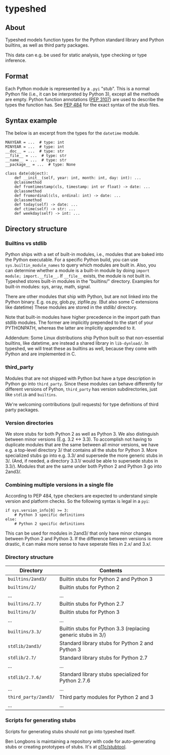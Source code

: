 # typeshed

## About

Typeshed models function types for the Python standard library
and Python builtins, as well as third party packages.

This data can e.g. be used for static analysis, type checking or type inference.

## Format

Each Python module is represented by a `.pyi` "stub". This is a normal Python
file (i.e., it can be interpreted by Python 3), except all the methods are empty.
Python function annotations ([PEP 3107](https://www.python.org/dev/peps/pep-3107/))
are used to describe the types the function has.
See [PEP 484](http://www.python.org/dev/peps/pep-0484/) for the exact syntax
of the stub files.

## Syntax example

The below is an excerpt from the types for the `datetime` module.

```
MAXYEAR = ...  # type: int
MINYEAR = ...  # type: int
__doc__ = ...  # type: str
__file__ = ...  # type: str
__name__ = ...  # type: str
__package__ = ...  # type: None

class date(object):
    def __init__(self, year: int, month: int, day: int): ...
    @classmethod
    def fromtimestamp(cls, timestamp: int or float) -> date: ...
    @classmethod
    def fromordinal(cls, ordinal: int) -> date: ...
    @classmethod
    def today(self) -> date: ...
    def ctime(self) -> str: ...
    def weekday(self) -> int: ...
```

## Directory structure

### Builtins vs stdlib

Python ships with a set of built-in modules, i.e., modules that are baked into
the Python executable. For a specific Python build, you can use
`sys.builtin_module_names` to query which modules are built in. Also, you
can determine whether a module is a built-in module by doing
`import module; import.__file__`. If `__file__` exists, the module is not
built in. Typeshed stores built-in modules in the "builtins/" directory.
Examples for built-in modules: sys, array, math, signal.

There are other modules that ship with Python, but are not linked into the
Python binary. E.g. os.py, glob.py, zipfile.py. (But also some C extensions
like datetime)
These modules are stored in the stdlib/ directory.

Note that built-in modules have higher precedence in the import path than stdlib
modules.  The former are implicitly prepended to the start of your PYTHONPATH,
whereas the latter are implicitly appended to it.

Addendum: Some Linux distributions ship Python built so that non-essential
builtins, like datetime, are instead a shared library in `lib-dynload/`. In
typeshed, we will treat these as builtins as well, because they come with Python
and are implemented in C.

### third_party

Modules that are not shipped with Python but have a type description in Python
go into `third_party`. Since these modules can behave differently for different
versions of Python, `third_party` has version subdirectories, just like
`stdlib` and `builtins`.

We're welcoming contributions (pull requests) for type definitions of
third party packages.

### Version directories

We store stubs for both Python 2 as well as Python 3. We also distinguish
between minor versions (E.g. 3.2 <-> 3.3). To accomplish not having to duplicate
modules that are the same between all minor versions, we have e.g. a top-level
directory 3/ that contains all the stubs for Python 3. More specialized stubs
go into e.g. 3.3/ and supersede the more generic stubs in 3/. (And, if needed,
a directory 3.3.1/ would be able to supersede stubs in 3.3/).
Modules that are the same under both Python 2 and Python 3 go into 2and3/.

### Combining multiple versions in a single file

According to PEP 484, type checkers are expected to understand simple
version and platform checks. So the following syntax is legal in a `pyi`:

```
if sys.version_info[0] >= 3:
    # Python 3 specific definitions
else:
    # Python 2 specific definitions
```

This can be used for modules in 2and3/ that only have minor changes between
Python 2 and Python 3. If the difference between versions is more drastic, it
can make more sense to have seperate files in 2.x/ and 3.x/.

### Directory structure

Directory                | Contents
-------------            | -------------
`builtins/2and3/`        | Builtin stubs for Python 2 and Python 3
`builtins/2/`            | Builtin stubs for Python 2
...                      | ...
`builtins/2.7/`          | Builtin stubs for Python 2.7
`builtins/3/`            | Builtin stubs for Python 3
...                      | ...
`builtins/3.3/`          | Builtin stubs for Python 3.3 (replacing generic stubs in 3/)
`stdlib/2and3/`          | Standard library stubs for Python 2 and Python 3
`stdlib/2.7/`            | Standard library stubs for Python 2.7
...                      | ...
`stdlib/2.7.6/`          | Standard library stubs specialized for Python 2.7.6
...                      | ...
`third_party/2and3/`     | Third party modules for Python 2 and 3
...                      | ...

### Scripts for generating stubs

Scripts for generating stubs should not go into typeshed itself.

Ben Longbons is maintaining a repository with code for auto-generating stubs
or creating prototypes of stubs. It's at [o11c/stubtool](https://github.com/o11c/stubtool).

